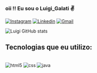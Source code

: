 ### oii !! Eu sou o Luigi_Galati ✌

[![Instagram](https://img.shields.io/badge/Instagram-E4405F?style=for-the-badge&logo=instagram&logoColor=white)](https://www.instagram.com/luigi_galati/)
[![Linkedin](https://img.shields.io/badge/LinkedIn-0077B5?style=for-the-badge&logo=linkedin&logoColor=white)](https://www.linkedin.com/in/luigi-de-lima-galati-305b6223b/)
[![Gmail](https://img.shields.io/badge/Gmail-D14836?style=for-the-badge&logo=gmail&logoColor=white)](mailto:delimaluigiedu@gmail.com)

![Luigi GitHub stats](https://github-readme-stats.vercel.app/api?username=Luigi02&show_icons=true&theme=radical)
 
## Tecnologias que eu utilizo:

<div style="display: inline_block"><br>
    <img  align="center" alt=html5  src="https://img.shields.io/badge/HTML5-E34F26?style=for-the-badge&logo=html5&logoColor=white" />
    <img  align="center" alt=css  src="https://img.shields.io/badge/CSS3-1572B6?style=for-the-badge&logo=css3&logoColor=white" />
    <img  align="center" alt=java src="https://img.shields.io/badge/JavaScript-F7DF1E?style=for-the-badge&logo=javascript&logoColor=black" /> 
</div>


